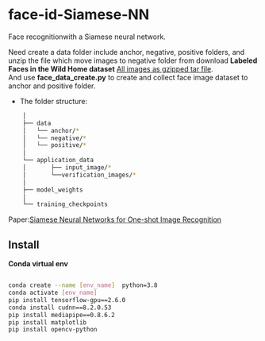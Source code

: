 # face-id-Siamese-NN
Face recognitionwith a Siamese neural network.  

Need create a data folder include anchor, negative, positive folders, and unzip the file which move images to negative folder from download **Labeled Faces in the Wild Home dataset** [All images as gzipped tar file](http://vis-www.cs.umass.edu/lfw/#download).  
And use **face_data_create.py** to create and collect face image dataset to anchor and positive folder.  


* The folder structure:
```bash
    │
    ├── data
    │   └── anchor/*
    │   └── negative/*
    │   └── positive/*
    │
    └── application_data
    │       ├── input_image/*   
    │       └──verification_images/*
    │
    ├── model_weights
    │
    └── training_checkpoints
```

Paper:[Siamese Neural Networks for One-shot Image Recognition](https://www.cs.cmu.edu/~rsalakhu/papers/oneshot1.pdf)  

## Install  

**Conda virtual env**  
```bash

conda create --name [env_name]  python=3.8
conda activate [env_name]
pip install tensorflow-gpu==2.6.0
conda install cudnn==8.2.0.53
pip install mediapipe==0.8.6.2
pip install matplotlib
pip install opencv-python
```
